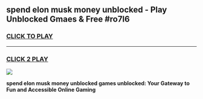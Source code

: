 
## spend elon musk money unblocked - Play Unblocked Gmaes & Free #ro7l6
<h3>
<a href="https://news.freeplayer.one?title=spend_elon_musk_money_unblocked&ref=24F">CLICK TO PLAY</a></h3>
<hr>

<h3>
<a href="https://news.freeplayer.one?title=spend_elon_musk_money_unblocked&ref=24F">CLICK 2 PLAY</a>
  
</h3>

<a href="https://news.freeplayer.one?title=spend_elon_musk_money_unblocked&ref=24F/"><img src="https://clearcache.store/games.png"></a>


**spend elon musk money unblocked games unblocked: Your Gateway to Fun and Accessible Online Gaming**
